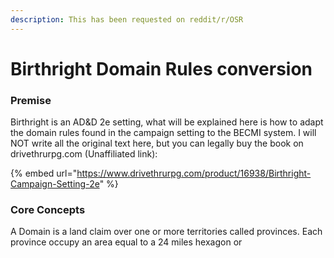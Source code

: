```yaml
---
description: This has been requested on reddit/r/OSR
---
```


# Birthright Domain Rules conversion

### Premise

Birthright is an AD&D 2e setting, what will be explained here is how to adapt the domain rules found in the campaign setting to the BECMI system. I will NOT write all the original text here, but you can legally buy the book on drivethrurpg.com \(Unaffiliated link\):

{% embed url="https://www.drivethrurpg.com/product/16938/Birthright-Campaign-Setting-2e​" %}

### Core Concepts

A Domain is a land claim over one or more territories called provinces. Each province occupy an area equal to a 24 miles hexagon or 

### 



